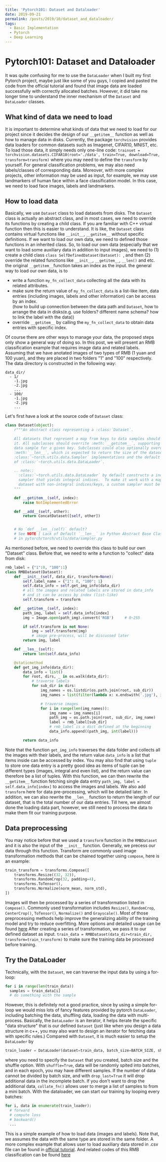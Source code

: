```yaml
---
title: 'Pytorch101: Dataset and Dataloader'
date: 2019-09-21
permalink: /posts/2019/10/dataset_and_dataloader/
tags:
  - Basic Implementation
  - Pytorch
  - Deep Learning
---
```


# Pytorch101: Dataset and Dataloader
It was quite confusing for me to use the ``DataLoader`` when I built my first Pytorch project, maybe just like some of you guys, I copied and pasted the code from the official tutorial and found that image data are loaded successfully with correctly allocated batches. However, it did take me longer time to understand the inner mechanism of the ``Dataset`` and ``DataLoader`` classes.

## What kind of data we need to load
It is important to determine what kinds of data that we need to load for our project since it decides the design of our ``__getitem__`` function as well as how to manage data in disks. Currently, the package ``torchvision`` provides data loaders for common datasets such as Imagenet, CIFAR10, MNIST, etc. To load those data, it simply needs only one-line code: ``trainset = torchvision.datasets.CIFAR10(root='./data', train=True, download=True, transform=transform)`` where you may need to define the ``transform`` by yourself. For general classification problems, we may also need labels/classes of corresponding data. Moreover, with more complex projects, other information may be used as input, for example, we may use landmarkers of human face within a face classification model. In this case, we need to load face images, labels and landmarkers.

## How to load data
Basically, we use ``Dataset`` class to load datasets from disks. The ``Dataset`` class is actually an abstract class, and in most cases, we need to override its functions by creating a child class. If you are familiar with C++ virtual function then this is easier to understand. It is like, the ``Dataset`` class contains virtual functions like ``__init__``, ``__getitem__`` without specific definitions. If we want to load our own data, we need to defined those functions in an inherited class. So, to load our own data (especially that we want to load some auxiliary data in addition to input images), we need to (1) create a child class ``class SelfDefinedDataset(Dataset): ``, and then (2) override the related functions like ``__init__``, ``__getitem__``, ``__len()`` and etc.
the original ``__getitem__``function takes an index as the input. the general way to load our own data, is to
* write a function ``my_fn_collect_data`` collecting all the data with its related attributes.
* make sure the return value of ``my_fn_collect_data`` is a list-like item, data entries (including images, labels and other information) can be access by an index.  
(how to build up connection between the data path and ``Dataset``, how to arrange the data in disks(e.g. use folders? different name schema? how to link the label with the data))
* override ``__getitem__`` by calling the ``my_fn_collect_data`` to obtain data entries with specific index.  

Of course there are other ways to manage your data, the proposed steps only show a general way of doing so. In this post, we will present an RMB classification example that requires image data and related labels. Assuming that we have anotated images of two types of RMB (1 yuan and 100 yuan), and they are placed in two folders "1" and "100" respectively.
The data directory is constructed in the following way:
```
data_dir/
  - 1/
    -1.jpg
    -2.jpg
    ...
  - 100/
    -1.jpg
    -2.jpg
    ...
```

Let's first have a look at the source code of ``Dataset`` class:
```python
class Dataset(object):
    r"""An abstract class representing a :class:`Dataset`.

    All datasets that represent a map from keys to data samples should subclass
    it. All subclasses should overrite :meth:`__getitem__`, supporting fetching a
    data sample for a given key. Subclasses could also optionally overwrite
    :meth:`__len__`, which is expected to return the size of the dataset by many
    :class:`~torch.utils.data.Sampler` implementations and the default options
    of :class:`~torch.utils.data.DataLoader`.

    .. note::
      :class:`~torch.utils.data.DataLoader` by default constructs a index
      sampler that yields integral indices.  To make it work with a map-style
      dataset with non-integral indices/keys, a custom sampler must be provided.
    """

    def __getitem__(self, index):
        raise NotImplementedError

    def __add__(self, other):
        return ConcatDataset([self, other])


    # No `def __len__(self)` default?
    # See NOTE [ Lack of Default `__len__` in Python Abstract Base Classes ]
    # in pytorch/torch/utils/data/sampler.py
```
As mentioned before, we need to override this class to build our own "Dataset" class. Before that, we need to write a function to "collect" data from disk:
```Python
rmb_label = {"1":0, "100":1}
class RMBDataset(Dataset):
    def __init__(self, data_dir, transform=None):
        self.label_name = {"1": 0, "100": 1}
        self.data_info = self.get_img_info(data_dir)  
        # all the images and related labels are stored in data_info
        # and it can be access by index (list-like)
        self.transform = transform

    def __getitem__(self, index):
        path_img, label = self.data_info[index]
        img = Image.open(path_img).convert('RGB')     # 0~255

        if self.transform is not None:
            img = self.transform(img)   
            # image pre-process, will be discussed later
        return img, label

    def __len__(self):
        return len(self.data_info)

    @staticmethod
    def get_img_info(data_dir):
        data_info = list()
        for root, dirs, _ in os.walk(data_dir):
            # traverse labels
            for sub_dir in dirs:
                img_names = os.listdir(os.path.join(root, sub_dir))
                img_names = list(filter(lambda x: x.endswith('.jpg'), img_names))

                # traverse images
                for i in range(len(img_names)):
                    img_name = img_names[i]
                    path_img = os.path.join(root, sub_dir, img_name)
                    label = rmb_label[sub_dir]
                    # rmb_label is a dict defined at the beginning
                    data_info.append((path_img, int(label)))

        return data_info
```
Note that the function ``get_img_info`` traverses the data folder and collects all the images with their labels, and the return value ``data_info`` is a list that items inside can be accessed by index. You may also find that using ``tuple`` to store one data entry is a pretty good idea as items of tuple can be different types (images, integral and even list), and the return value can therefore be a list of tuples.
With this function, we can then rewrite the ``__getitem__`` function fetching single data entry ``path_img, label = self.data_info[index]`` to access the images and labels. We also add ``transform`` here for data pre-processing, which will be detailed later. In addition, we can also rewrite the ``__len__`` function to return the length of our dataset, that is the total number of our data entries. Till here, we almost done the loading data part, however, we still need to process the data to make them fit our training purpose.
## Data preprocessing  
You may notice before that we used a ``transform`` function in the ``RMBDataset`` and it is also the input of the ``__init__`` function. Generally, we precess our data through this function. Transform are commonly used image transformation methods that can be chained together using ``compose``, here is an example:
```python
train_transform = transforms.Compose([
    transforms.Resize((32, 32)),
    transforms.RandomCrop(32, padding=4),
    transforms.ToTensor(),
    transforms.Normalize(norm_mean, norm_std),
])
```
Images will then be processed by a series of transformation listed in ``Compose()``. Commonly used transformation includes ``Resize()``, ``RandomCrop``, ``CenterCrop()``, ``ToTensor()``, ``Normalize()`` and ``Grayscale()``. Most of those preprocessing methods help improve the generalizing ability of the training model and try to reduce overfitting. More options and detailed usage can be found [here](https://pytorch.org/docs/stable/torchvision/transforms.html?highlight=transforms)
After creating a series of transformation, we pass it to our defined dataset as input. ``train_data = RMBDataset(data_dir=train_dir, transform=train_transform)`` to make sure the training data be processed before training.
## Try the DataLoader
Technically, with the ``Dataset``, we can traverse the input data by using a for-loop:
```python
for i in range(len(train_data))
  samples = train_data[i]
  # do something with the sample
```
However, this is definitely not a good practice, since by using a simple for-loop we would miss lots of fancy features provided by pytorch ``DataLoader``, including batching the data, shuffling data, loading the data with multi-process. Basically, the ``DataLoader`` is an iterator, it helps iterate the specific "data structure" that is our defined ``Dataset`` (just like when you design a data structure in c++, you may also want to design an iterator for fetching data with specific rules.)
Compared with ``Dataset``, it is much easier to setup the ``DataLoader`` by
```python
train_loader = DataLoader(dataset=train_data, batch_size=BATCH_SIZE, shuffle=True, drop_last=True)
```
where you need to specify the ``Dataset`` that you created, batch size and the shuffle option. With ``shuffle=True``, data will be randomly spited into batches, and in each epoch, you may have different samples. If the number of data cannot be divided by batch size, and with ``drop_last=True`` it will drop additional data in the incomplete batch. If you don't want to drop the additional data, ``collate_fn()`` allows user to merge a list of samples to from a mini batch.
With the dataloader, we can start our training by looping every batches:
```python
for i, data in enumerate(train_loader):
  # forward
  # compute loss
  # backward()
  ...
```  
This is a simple example of how to load data (images and labels). Note that, we assumes the data with the same type are stored in the same folder. A more complex example that allows user to load auxiliary data stored in .csv file can be found in [official tutorial](https://pytorch.org/tutorials/beginner/data_loading_tutorial.html). And related codes of this RMB classification can be found [here](https://github.com/HideUnderBush/pytorch_note/tree/master/dataloader_and_dataset/code)
